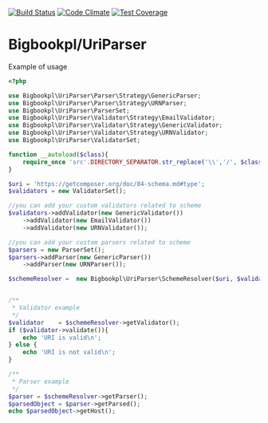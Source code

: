 [![Build Status](https://travis-ci.org/bigbookpl/uri-parser.svg?branch=master)](https://travis-ci.org/bigbookpl/uri-parser)
[![Code Climate](https://codeclimate.com/github/bigbookpl/uri-parser/badges/gpa.svg)](https://codeclimate.com/github/bigbookpl/uri-parser)
[![Test Coverage](https://codeclimate.com/github/bigbookpl/uri-parser/badges/coverage.svg)](https://codeclimate.com/github/bigbookpl/uri-parser/coverage)

# Bigbookpl/UriParser

Example of usage
```php
<?php

use Bigbookpl\UriParser\Parser\Strategy\GenericParser;
use Bigbookpl\UriParser\Parser\Strategy\URNParser;
use Bigbookpl\UriParser\ParserSet;
use Bigbookpl\UriParser\Validator\Strategy\EmailValidator;
use Bigbookpl\UriParser\Validator\Strategy\GenericValidator;
use Bigbookpl\UriParser\Validator\Strategy\URNValidator;
use Bigbookpl\UriParser\ValidatorSet;

function __autoload($class){
    require_once 'src'.DIRECTORY_SEPARATOR.str_replace('\\','/', $class).'.php';
}

$uri = 'https://getcomposer.org/doc/04-schema.md#type';
$validators = new ValidatorSet();

//you can add your custom validators related to scheme
$validators->addValidator(new GenericValidator())
    ->addValidator(new EmailValidator())
    ->addValidator(new URNValidator());

//you can add your custom parsers related to scheme
$parsers = new ParserSet();
$parsers->addParser(new GenericParser())
    ->addParser(new URNParser());

$schemeResolver =  new Bigbookpl\UriParser\SchemeResolver($uri, $validators, $parsers);


/**
 * Validator example
 */
$validator    = $schemeResolver->getValidator();
if ($validator->validate()){
    echo 'URI is valid\n';
} else {
    echo 'URI is not valid\n';
}

/**
 * Parser example
 */
$parser = $schemeResolver->getParser();
$parsedObject = $parser->getParsed();
echo $parsedObject->getHost();

```
